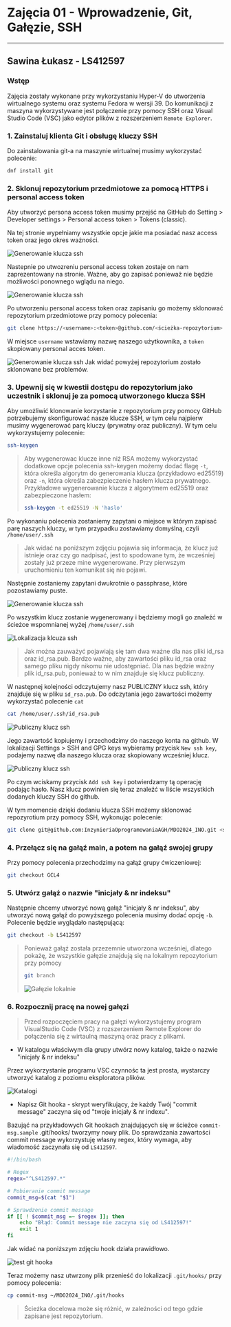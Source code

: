 # Zajęcia 01 - Wprowadzenie, Git, Gałęzie, SSH

---

## Sawina Łukasz - LS412597

### Wstęp

Zajęcia zostały wykonane przy wykorzystaniu Hyper-V do utworzenia wirtualnego systemu oraz systemu Fedora w wersji 39. Do komunikacji z maszyna wykorzystywane jest połączenie przy pomocy SSH oraz Visual Studio Code (VSC) jako edytor plików z rozszerzeniem `Remote Explorer`.

### 1. Zainstaluj klienta Git i obsługę kluczy SSH

Do zainstalowania git-a na maszynie wirtualnej musimy wykorzystać polecenie:

```bash
dnf install git
```

### 2. Sklonuj repozytorium przedmiotowe za pomocą HTTPS i personal access token

Aby utworzyć persona access token musimy przejść na GitHub do Setting > Developer settings > Personal access token > Tokens (classic).

Na tej stronie wypełniamy wszystkie opcje jakie ma posiadać nasz access token oraz jego okres ważności.

![Generowanie klucza ssh](Images/Zdj0.png)

Nastepnie po utwozreniu personal access token zostaje on nam zaprezentowany na stronie. Ważne, aby go zapisać ponieważ nie będzie możliwości ponownego wglądu na niego.

![Generowanie klucza ssh](Images/Zdj0.1.png)

Po utworzeniu personal access token oraz zapisaniu go możemy sklonować repozytorium przedmiotowe przy pomocy polecenia:

```bash
git clone https://<username>:<token>@github.com/<ścieżka-repozytorium> <ścieżka-docelowa-repozytorium>
```

W miejsce `username` wstawiamy nazwę naszego użytkownika, a `token` skopiowany personal acces token.

![Generowanie klucza ssh](Images/Zdj0.2.png)
Jak widać powyżej repozytorium zostało sklonowane bez problemów.

### 3. Upewnij się w kwestii dostępu do repozytorium jako uczestnik i sklonuj je za pomocą utworzonego klucza SSH

Aby umożliwić klonowanie korzystanie z repozytorium przy pomocy GitHub potrzebujemy skonfigurować nasze klucze SSH, w tym celu najpierw musimy wygenerować parę kluczy (prywatny oraz publiczny). W tym celu wykorzystujemy polecenie:

```bash
ssh-keygen
```

> Aby wygenerowac klucze inne niż RSA możemy wykorzystać dodatkowe opcje polecenia ssh-keygen możemy dodać flagę `-t`, która określa algorytm do generowania klucza (przykładowo ed25519) oraz `-n`, która określa zabezpieczenie hasłem klucza prywatnego. Przykładowe wygenerowanie klucza z algorytmem ed25519 oraz zabezpieczone hasłem:
>
> ```bash
> ssh-keygen -t ed25519 -N 'haslo'
> ```

Po wykonaniu polecenia zostaniemy zapytani o miejsce w którym zapisać parę naszych kluczy, w tym przypadku zostawiamy domyślną, czyli `/home/user/.ssh`

> Jak widać na poniższym zdjęciu pojawia się informacja, że klucz już istnieje oraz czy go nadpisać, jest to spodowane tym, że wcześniej zostały już przeze mine wygenerowane. Przy pierwszym uruchomieniu ten komunikat się nie pojawi.

Następnie zostaniemy zapytani dwukrotnie o passphrase, które pozostawiamy puste.

![Generowanie klucza ssh](Images/Zdj1.png)

Po wszystkim klucz zostanie wygenerowany i będziemy mogli go znaleźć w ścieżce wspomnianej wyżej `/home/user/.ssh`

![Lokalizacja klcuza ssh](Images/Zdj2.png)

> Jak można zauważyć pojawiają się tam dwa ważne dla nas pliki id_rsa oraz id_rsa.pub. Bardzo ważne, aby zawartości pliku id_rsa oraz samego pliku nigdy nikomu nie udostępniać. Dla nas będzie ważny plik id_rsa.pub, ponieważ to w nim znajduje się klucz publiczny.

W następnej kolejności odczytujemy nasz PUBLICZNY klucz ssh, który znajduje się w pliku `id_rsa.pub`. Do odczytania jego zawartości możemy wykorzystać polecenie `cat`

```bash
cat /home/user/.ssh/id_rsa.pub
```

![Publiczny klucz ssh](Images/Zdj3.png)

Jego zawartość kopiujemy i przechodzimy do naszego konta na github. W lokalizacji Settings > SSH and GPG keys wybieramy przycisk `New ssh key`, podajemy nazwę dla naszego klucza oraz skopiowany wcześniej klucz.

![Publiczny klucz ssh](Images/Zdj4.png)

Po czym wciskamy przycisk `Add ssh key` i potwierdzamy tą operację podając hasło. Nasz klucz powinien się teraz znaleźć w liście wszystkich dodanych kluczy SSH do github.

W tym momencie dzięki dodaniu klucza SSH możemy sklonować repozyrotium przy pomocy SSH, wykonując polecenie:

```bash
git clone git@github.com:InzynieriaOprogramowaniaAGH/MDO2024_INO.git <ścieżka-docelowa-repozytorium>
```

### 4. Przełącz się na gałąź main, a potem na gałąź swojej grupy

Przy pomocy polecenia przechodzimy na gałąź grupy ćwiczeniowej:

```bash
git checkout GCL4
```

### 5. Utwórz gałąź o nazwie "inicjały & nr indeksu"

Następnie chcemy utworzyć nową gałąź "inicjały & nr indeksu", aby utworzyć nową gałąź do powyższego polecenia musimy dodać opcję `-b`. Polecenie będzie wyglądało następującą:

```bash
git checkout -b LS412597
```

> Ponieważ gałąź została przezemnie utworzona wcześniej, dlatego pokażę, że wszystkie gałęzie znajdują się na lokalnym repozytorium przy pomocy
>
> ```bash
> git branch
> ```
>
> ![Gałęzie lokalnie](Images/Zdj5.png)

### 6. Rozpocznij pracę na nowej gałęzi

> Przed rozpoczęciem pracy na gałęzi wykorzystujemy program VisualStudio Code (VSC) z rozszerzeniem Remote Explorer do połączenia się z wirtaulną maszyną oraz pracy z plikami.

- W katalogu właściwym dla grupy utwórz nowy katalog, także o nazwie "inicjały & nr indeksu"

Przez wykorzystanie programu VSC czynnośc ta jest prosta, wystarczy utworzyć katalog z poziomu eksploratora plików.

![Katalogi](Images/Zdj6.1.png)

- Napisz Git hooka - skrypt weryfikujący, że każdy Twój "commit message" zaczyna się od "twoje inicjały & nr indexu".

Bazująć na przykładowych Git hookach znajdujących się w ścieżce `commit-msg.sample` .git/hooks/ tworzymy nowy plik. Do sprawdzania zawartości commit message wykorzystuję własny regex, który wymaga, aby wiadomość zaczynała się od `LS412597`.

```bash
#!/bin/bash

# Regex
regex="^LS412597.*"

# Pobieranie commit message
commit_msg=$(cat "$1")

# Sprawdzenie commit message
if [[ ! $commit_msg =~ $regex ]]; then
    echo "Błąd: Commit message nie zaczyna się od LS412597!"
    exit 1
fi
```

Jak widać na poniższym zdjęciu hook działa prawidłowo.

![test git hooka](Images/Zdj6.2.png)

Teraz możemy nasz utwrzony plik przenieść do lokalizacji `.git/hooks/` przy pomocy polecenia:

```bash
cp commit-msg ~/MDO2024_INO/.git/hooks
```

> Ścieżka docelowa może się różnić, w zależności od tego gdzie zapisane jest repozytorium.
